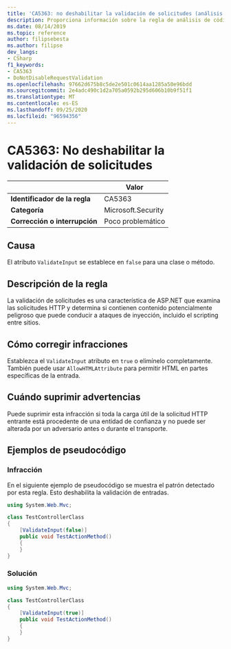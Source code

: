 ```yaml
---
title: 'CA5363: no deshabilitar la validación de solicitudes (análisis de código)'
description: Proporciona información sobre la regla de análisis de código CA5363, incluidas las causas, cómo corregir las infracciones y cuándo suprimirlas.
ms.date: 08/14/2019
ms.topic: reference
author: filipsebesta
ms.author: filipse
dev_langs:
- CSharp
f1_keywords:
- CA5363
- DoNotDisableRequestValidation
ms.openlocfilehash: 97662d675b8c5de2e501c0614aa1285a50e96bdd
ms.sourcegitcommit: 2e4adc490c1d2a705a0592b295d606b10b9f51f1
ms.translationtype: MT
ms.contentlocale: es-ES
ms.lasthandoff: 09/25/2020
ms.locfileid: "96594356"
---
```

# <a name="ca5363-do-not-disable-request-validation"></a>CA5363: No deshabilitar la validación de solicitudes

| | Valor |
|-|-|
| **Identificador de la regla** |CA5363|
| **Categoría** |Microsoft.Security|
| **Corrección o interrupción** |Poco problemático|

## <a name="cause"></a>Causa

El atributo `ValidateInput` se establece en `false` para una clase o método.

## <a name="rule-description"></a>Descripción de la regla

La validación de solicitudes es una característica de ASP.NET que examina las solicitudes HTTP y determina si contienen contenido potencialmente peligroso que puede conducir a ataques de inyección, incluido el scripting entre sitios.

## <a name="how-to-fix-violations"></a>Cómo corregir infracciones

Establezca el `ValidateInput` atributo en `true` o elimínelo completamente. También puede usar `AllowHTMLAttribute` para permitir HTML en partes específicas de la entrada.

## <a name="when-to-suppress-warnings"></a>Cuándo suprimir advertencias

Puede suprimir esta infracción si toda la carga útil de la solicitud HTTP entrante está procedente de una entidad de confianza y no puede ser alterada por un adversario antes o durante el transporte.

## <a name="pseudo-code-examples"></a>Ejemplos de pseudocódigo

### <a name="violation"></a>Infracción

En el siguiente ejemplo de pseudocódigo se muestra el patrón detectado por esta regla.
Esto deshabilita la validación de entradas.

```csharp
using System.Web.Mvc;

class TestControllerClass
{
    [ValidateInput(false)]
    public void TestActionMethod()
    {
    }
}
```

### <a name="solution"></a>Solución

```csharp
using System.Web.Mvc;

class TestControllerClass
{
    [ValidateInput(true)]
    public void TestActionMethod()
    {
    }
}
```
